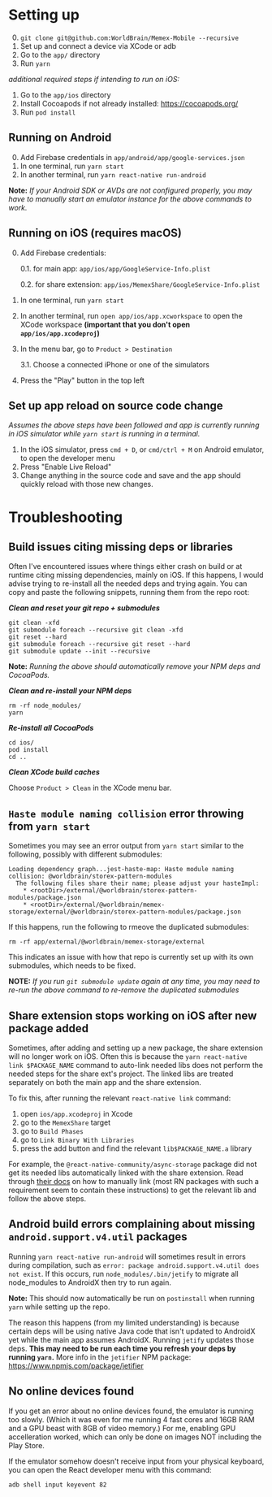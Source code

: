 # Setting up

0. `git clone git@github.com:WorldBrain/Memex-Mobile --recursive`
1. Set up and connect a device via XCode or adb
1. Go to the `app/` directory
1. Run `yarn`

_additional required steps if intending to run on iOS:_

1. Go to the `app/ios` directory
1. Install Cocoapods if not already installed: https://cocoapods.org/
1. Run `pod install`

## Running on Android

0. Add Firebase credentials in `app/android/app/google-services.json`
1. In one terminal, run `yarn start`
1. In another terminal, run `yarn react-native run-android`

**Note:**
_If your Android SDK or AVDs are not configured properly, you may have to manually start an emulator instance for the above commands to work._

## Running on iOS (requires macOS)

0. Add Firebase credentials:

   0.1. for main app: `app/ios/app/GoogleService-Info.plist`

   0.2. for share extension: `app/ios/MemexShare/GoogleService-Info.plist`

1. In one terminal, run `yarn start`
1. In another terminal, run `open app/ios/app.xcworkspace` to open the XCode workspace **(important that you don't open `app/ios/app.xcodeproj`)**
1. In the menu bar, go to `Product > Destination`

   3.1. Choose a connected iPhone or one of the simulators

1. Press the "Play" button in the top left

## Set up app reload on source code change

_Assumes the above steps have been followed and app is currently running in iOS simulator while `yarn start` is running in a terminal._

1. In the iOS simulator, press `cmd + D`, or `cmd/ctrl + M` on Android emulator, to open the developer menu
2. Press "Enable Live Reload"
3. Change anything in the source code and save and the app should quickly reload with those new changes.

# Troubleshooting

## Build issues citing missing deps or libraries

Often I've encountered issues where things either crash on build or at runtime citing missing dependencies, mainly on iOS. If this happens, I would advise trying to re-install all the needed deps and trying again. You can copy and paste the following snippets, running them from the repo root:

**_Clean and reset your git repo + submodules_**

```
git clean -xfd
git submodule foreach --recursive git clean -xfd
git reset --hard
git submodule foreach --recursive git reset --hard
git submodule update --init --recursive
```

**Note:**
_Running the above should automatically remove your NPM deps and CocoaPods._

**_Clean and re-install your NPM deps_**

```
rm -rf node_modules/
yarn
```

**_Re-install all CocoaPods_**

```
cd ios/
pod install
cd ..
```

**_Clean XCode build caches_**

Choose `Product > Clean` in the XCode menu bar.

## `Haste module naming collision` error throwing from `yarn start`

Sometimes you may see an error output from `yarn start` similar to the following, possibly with different submodules:

```
Loading dependency graph...jest-haste-map: Haste module naming collision: @worldbrain/storex-pattern-modules
  The following files share their name; please adjust your hasteImpl:
    * <rootDir>/external/@worldbrain/storex-pattern-modules/package.json
    * <rootDir>/external/@worldbrain/memex-storage/external/@worldbrain/storex-pattern-modules/package.json
```

If this happens, run the following to rmeove the duplicated submodules:

```
rm -rf app/external/@worldbrain/memex-storage/external
```

This indicates an issue with how that repo is currently set up with its own submodules, which needs to be fixed.

**NOTE:**
_If you run `git submodule update` again at any time, you may need to re-run the above command to re-remove the duplicated submodules_

## Share extension stops working on iOS after new package added

Sometimes, after adding and setting up a new package, the share extension will no longer work on iOS.
Often this is because the `yarn react-native link $PACKAGE_NAME` command to auto-link needed libs
does not perform the needed steps for the share ext's project. The linked libs are treated separately
on both the main app and the share extension.

To fix this, after running the relevant `react-native link` command:

1. open `ios/app.xcodeproj` in Xcode
2. go to the `MemexShare` target
3. go to `Build Phases`
4. go to `Link Binary With Libraries`
5. press the add button and find the relevant `lib$PACKAGE_NAME.a` library

For example, the `@react-native-community/async-storage` package did not get its needed libs automatically
linked with the share extension. Read through [their docs](https://github.com/react-native-community/async-storage/blob/LEGACY/docs/Linking.md#ios) on how to manually link (most RN packages with
such a requirement seem to contain these instructions) to get the relevant lib and follow the above steps.

## Android build errors complaining about missing `android.support.v4.util` packages

Running `yarn react-native run-android` will sometimes result in errors during compilation, such as `error: package android.support.v4.util does not exist`. If this occurs, run `node_modules/.bin/jetify` to migrate all node_modules to AndroidX
then try to run again.

**Note:**
This should now automatically be run on `postinstall` when running `yarn` while setting up the repo.

The reason this happens (from my limited understanding) is because certain deps will be using native Java code that isn't updated
to AndroidX yet while the main app assumes AndroidX. Running `jetify` updates those deps. **This may need to be run each time you refresh your deps by running `yarn`.** More info in the `jetifier` NPM package:
https://www.npmjs.com/package/jetifier

## No online devices found

If you get an error about no online devices found, the emulator is running too slowly. (Which it was even for me running 4 fast cores and 16GB RAM and a GPU beast with 8GB of video memory.) For me, enabling GPU accelleration worked, which can only be done on images NOT including the Play Store.

If the emulator somehow doesn't receive input from your physical keyboard, you can open the React developer menu with this command:

```
adb shell input keyevent 82
```

